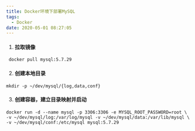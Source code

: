 ```yaml
---
title: Docker环境下部署MySQL
tags:
  - Docker
date: 2020-05-01 08:27:05
---
```


1. #### 拉取镜像
``` shell
 docker pull mysql:5.7.29
```
2. #### 创建本地目录
```shell
mkdir -p ~/dev/mysql/{log,data,conf}
```
3. #### 创建容器，建立目录映射并启动
```shell
docker run -d --name mysql -p 3306:3306 -e MYSQL_ROOT_PASSWORD=root \
-v ~/dev/mysql/log:/var/log/mysql -v ~/dev/mysql/data:/var/lib/mysql \
-v ~/dev/mysql/conf:/etc/mysql mysql:5.7.29
```
